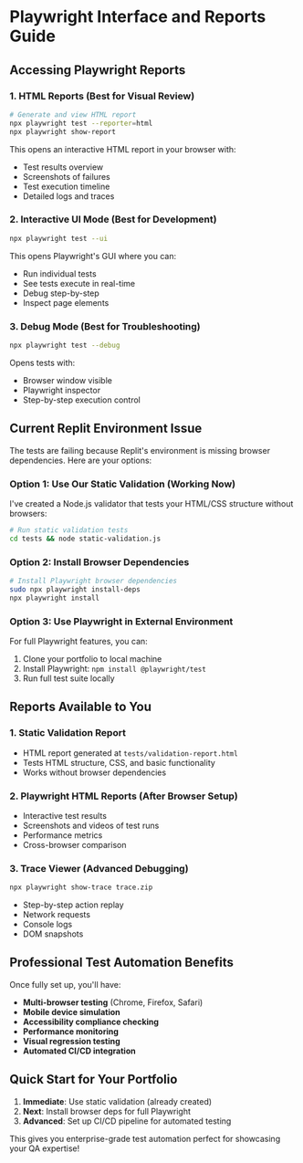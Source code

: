 # Playwright Interface and Reports Guide

## Accessing Playwright Reports

### 1. **HTML Reports** (Best for Visual Review)
```bash
# Generate and view HTML report
npx playwright test --reporter=html
npx playwright show-report
```
This opens an interactive HTML report in your browser with:
- Test results overview
- Screenshots of failures
- Test execution timeline
- Detailed logs and traces

### 2. **Interactive UI Mode** (Best for Development)
```bash
npx playwright test --ui
```
This opens Playwright's GUI where you can:
- Run individual tests
- See tests execute in real-time
- Debug step-by-step
- Inspect page elements

### 3. **Debug Mode** (Best for Troubleshooting)
```bash
npx playwright test --debug
```
Opens tests with:
- Browser window visible
- Playwright inspector
- Step-by-step execution control

## Current Replit Environment Issue

The tests are failing because Replit's environment is missing browser dependencies. Here are your options:

### Option 1: Use Our Static Validation (Working Now)
I've created a Node.js validator that tests your HTML/CSS structure without browsers:
```bash
# Run static validation tests
cd tests && node static-validation.js
```

### Option 2: Install Browser Dependencies
```bash
# Install Playwright browser dependencies
sudo npx playwright install-deps
npx playwright install
```

### Option 3: Use Playwright in External Environment
For full Playwright features, you can:
1. Clone your portfolio to local machine
2. Install Playwright: `npm install @playwright/test`
3. Run full test suite locally

## Reports Available to You

### 1. **Static Validation Report**
- HTML report generated at `tests/validation-report.html`
- Tests HTML structure, CSS, and basic functionality
- Works without browser dependencies

### 2. **Playwright HTML Reports** (After Browser Setup)
- Interactive test results
- Screenshots and videos of test runs
- Performance metrics
- Cross-browser comparison

### 3. **Trace Viewer** (Advanced Debugging)
```bash
npx playwright show-trace trace.zip
```
- Step-by-step action replay
- Network requests
- Console logs
- DOM snapshots

## Professional Test Automation Benefits

Once fully set up, you'll have:
- **Multi-browser testing** (Chrome, Firefox, Safari)
- **Mobile device simulation**
- **Accessibility compliance checking**
- **Performance monitoring**
- **Visual regression testing**
- **Automated CI/CD integration**

## Quick Start for Your Portfolio

1. **Immediate**: Use static validation (already created)
2. **Next**: Install browser deps for full Playwright
3. **Advanced**: Set up CI/CD pipeline for automated testing

This gives you enterprise-grade test automation perfect for showcasing your QA expertise!